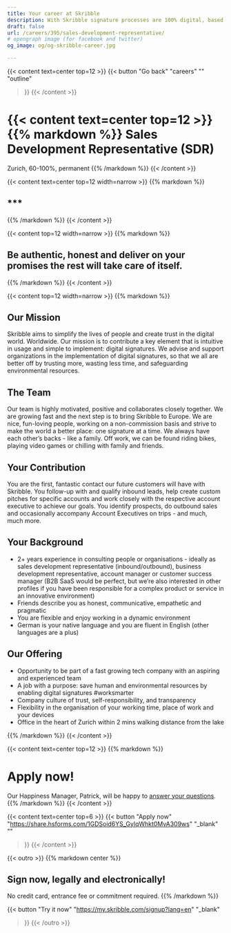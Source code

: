 ```yaml
---
title: Your career at Skribble
description: With Skribble signature processes are 100% digital, based on the qualified electronic signature “QES” - the e-signature, which is equivalent to your hand-written signature according to Swiss and EU law.
draft: false
url: /careers/395/sales-development-representative/
# opengraph image (for facebook and twitter)
og_image: og/og-skribble-career.jpg

---
```


{{< content text=center top=12 >}}
{{< button
  "Go back"
  "careers"
  ""
  "outline"
>}}
{{< /content >}}

{{< content text=center top=12 >}}
{{% markdown %}}
Sales Development 
Representative (SDR)
===============
Zurich, 60-100%, permanent
{{% /markdown %}}
{{< /content >}}

{{< content text=center top=12 width=narrow >}}
{{% markdown %}}
## ***
{{% /markdown %}}
{{< /content >}}

{{< content top=12 width=narrow >}}
{{% markdown %}}
## Be authentic, honest and deliver on your promises the rest will take care of itself. 
{{% /markdown %}}
{{< /content >}}

{{< content top=12 width=narrow >}}
{{% markdown %}}
## Our Mission
Skribble aims to simplify the lives of people and create trust in the digital world. Worldwide. Our mission is to contribute a key element that is intuitive in usage and simple to implement: digital signatures. We advise and support organizations in the implementation of digital signatures, so that we all are better off by trusting more, wasting less time, and safeguarding environmental resources.  

## The Team
Our team is highly motivated, positive and collaborates closely together. We are growing fast and the next step is to bring Skribble to Europe. We are nice, fun-loving people, working on a non-commission basis and strive to make the world a better place: one signature at a time. We always have each other’s backs - like a family. Off work, we can be found riding bikes, playing video games or chilling with family and friends.

## Your Contribution
You are the first, fantastic contact our future customers will have with Skribble. You follow-up with and qualify inbound leads, help create custom pitches for specific accounts and work closely with the respective account executive to achieve our goals. You identify prospects, do outbound sales and occasionally accompany Account Executives on trips - and much, much more.

## Your Background
- 2+ years experience in consulting people or organisations - ideally as sales development representative (inbound/outbound), business development representative, account manager or customer success manager (B2B SaaS would be perfect, but we’re also interested in other profiles if you have been responsible for a complex product or service in an innovative environment)
- Friends describe you as honest, communicative, empathetic and pragmatic
- You are flexible and enjoy working in a dynamic environment
- German is your native language and you are fluent in English (other languages are a plus)

## Our Offering
- Opportunity to be part of a fast growing tech company with an aspiring and experienced team 
- A job with a purpose: save human and environmental resources by enabling digital signatures #worksmarter
- Company culture of trust, self-responsibility, and transparency
- Flexibility in the organisation of your working time, place of work and your devices
- Office in the heart of Zurich within 2 mins walking distance from the lake

{{% /markdown %}}
{{< /content >}}

{{< content text=center top=12 >}}
{{% markdown %}}
# Apply now!
Our Happiness Manager, Patrick, will be happy 
to [answer your questions](https://help.skribble.com/kb-tickets/new).
{{% /markdown %}}
{{< /content >}}

{{< content text=center top=6 >}}
{{< button
  "Apply now"
  "https://share.hsforms.com/1GDSoid6YS_GylqWhkt0MvA309ws"
  "_blank"
  ""
>}}
{{< /content >}}

[//]: # (--------------------------------------------------------------------------------------------------------------)

{{< outro >}}
{{% markdown center %}}
## Sign now, legally and electronically!
No credit card, entrance fee or commitment required.
{{% /markdown %}}

{{< button
  "Try it now"
  "https://my.skribble.com/signup?lang=en"
  "_blank"
>}}
{{< /outro >}}
